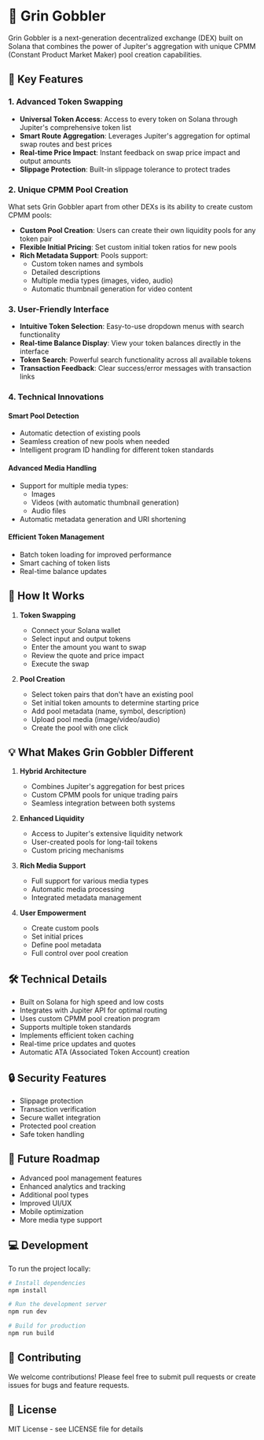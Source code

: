 # 🦃 Grin Gobbler

Grin Gobbler is a next-generation decentralized exchange (DEX) built on Solana that combines the power of Jupiter's aggregation with unique CPMM (Constant Product Market Maker) pool creation capabilities.

## 🌟 Key Features

### 1. Advanced Token Swapping
- **Universal Token Access**: Access to every token on Solana through Jupiter's comprehensive token list
- **Smart Route Aggregation**: Leverages Jupiter's aggregation for optimal swap routes and best prices
- **Real-time Price Impact**: Instant feedback on swap price impact and output amounts
- **Slippage Protection**: Built-in slippage tolerance to protect trades

### 2. Unique CPMM Pool Creation
What sets Grin Gobbler apart from other DEXs is its ability to create custom CPMM pools:
- **Custom Pool Creation**: Users can create their own liquidity pools for any token pair
- **Flexible Initial Pricing**: Set custom initial token ratios for new pools
- **Rich Metadata Support**: Pools support:
  - Custom token names and symbols
  - Detailed descriptions
  - Multiple media types (images, video, audio)
  - Automatic thumbnail generation for video content

### 3. User-Friendly Interface
- **Intuitive Token Selection**: Easy-to-use dropdown menus with search functionality
- **Real-time Balance Display**: View your token balances directly in the interface
- **Token Search**: Powerful search functionality across all available tokens
- **Transaction Feedback**: Clear success/error messages with transaction links

### 4. Technical Innovations

#### Smart Pool Detection
- Automatic detection of existing pools
- Seamless creation of new pools when needed
- Intelligent program ID handling for different token standards

#### Advanced Media Handling
- Support for multiple media types:
  - Images
  - Videos (with automatic thumbnail generation)
  - Audio files
- Automatic metadata generation and URI shortening

#### Efficient Token Management
- Batch token loading for improved performance
- Smart caching of token lists
- Real-time balance updates

## 🔄 How It Works

1. **Token Swapping**
   - Connect your Solana wallet
   - Select input and output tokens
   - Enter the amount you want to swap
   - Review the quote and price impact
   - Execute the swap

2. **Pool Creation**
   - Select token pairs that don't have an existing pool
   - Set initial token amounts to determine starting price
   - Add pool metadata (name, symbol, description)
   - Upload pool media (image/video/audio)
   - Create the pool with one click

## 💡 What Makes Grin Gobbler Different

1. **Hybrid Architecture**
   - Combines Jupiter's aggregation for best prices
   - Custom CPMM pools for unique trading pairs
   - Seamless integration between both systems

2. **Enhanced Liquidity**
   - Access to Jupiter's extensive liquidity network
   - User-created pools for long-tail tokens
   - Custom pricing mechanisms

3. **Rich Media Support**
   - Full support for various media types
   - Automatic media processing
   - Integrated metadata management

4. **User Empowerment**
   - Create custom pools
   - Set initial prices
   - Define pool metadata
   - Full control over pool creation

## 🛠 Technical Details

- Built on Solana for high speed and low costs
- Integrates with Jupiter API for optimal routing
- Uses custom CPMM pool creation program
- Supports multiple token standards
- Implements efficient token caching
- Real-time price updates and quotes
- Automatic ATA (Associated Token Account) creation

## 🔒 Security Features

- Slippage protection
- Transaction verification
- Secure wallet integration
- Protected pool creation
- Safe token handling

## 🚀 Future Roadmap

- Advanced pool management features
- Enhanced analytics and tracking
- Additional pool types
- Improved UI/UX
- Mobile optimization
- More media type support

## 💻 Development

To run the project locally:

```bash
# Install dependencies
npm install

# Run the development server
npm run dev

# Build for production
npm run build
```

## 🤝 Contributing

We welcome contributions! Please feel free to submit pull requests or create issues for bugs and feature requests.

## 📝 License

MIT License - see LICENSE file for details

